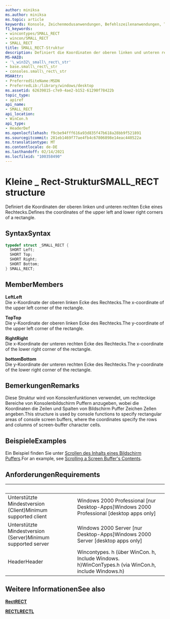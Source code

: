 ```yaml
---
author: miniksa
ms.author: miniksa
ms.topic: article
keywords: Konsole, Zeichenmodusanwendungen, Befehlszeilenanwendungen, Terminalanwendungen, Konsolen-API
f1_keywords:
- wincontypes/SMALL_RECT
- wincon/SMALL_RECT
- SMALL_RECT
title: SMALL_RECT-Struktur
description: Definiert die Koordinaten der oberen linken und unteren rechten Ecke eines Rechtecks.
MS-HAID:
- '\_win32\_small\_rect\_str'
- base.small\_rect\_str
- consoles.small\_rect\_str
MSHAttr:
- PreferredSiteName:MSDN
- PreferredLib:/library/windows/desktop
ms.assetid: 62639815-c7e9-4ae2-b152-61290f78422b
topic_type:
- apiref
api_name:
- SMALL_RECT
api_location:
- WinCon.h
api_type:
- HeaderDef
ms.openlocfilehash: f9cbe94fff616a93d835f47b618a28bb9f521891
ms.sourcegitcommit: 281eb1469f77ae4fb4c67806898e14eac440522a
ms.translationtype: MT
ms.contentlocale: de-DE
ms.lasthandoff: 02/14/2021
ms.locfileid: "100358490"
---
```

# <a name="small_rect-structure"></a><span data-ttu-id="5b3d3-104">Kleine \_ Rect-Struktur</span><span class="sxs-lookup"><span data-stu-id="5b3d3-104">SMALL\_RECT structure</span></span>

<span data-ttu-id="5b3d3-105">Definiert die Koordinaten der oberen linken und unteren rechten Ecke eines Rechtecks.</span><span class="sxs-lookup"><span data-stu-id="5b3d3-105">Defines the coordinates of the upper left and lower right corners of a rectangle.</span></span>

## <a name="syntax"></a><span data-ttu-id="5b3d3-106">Syntax</span><span class="sxs-lookup"><span data-stu-id="5b3d3-106">Syntax</span></span>

```C
typedef struct _SMALL_RECT {
  SHORT Left;
  SHORT Top;
  SHORT Right;
  SHORT Bottom;
} SMALL_RECT;
```

## <a name="members"></a><span data-ttu-id="5b3d3-107">Member</span><span class="sxs-lookup"><span data-stu-id="5b3d3-107">Members</span></span>

<span data-ttu-id="5b3d3-108">**Left**</span><span class="sxs-lookup"><span data-stu-id="5b3d3-108">**Left**</span></span>  
<span data-ttu-id="5b3d3-109">Die x-Koordinate der oberen linken Ecke des Rechtecks.</span><span class="sxs-lookup"><span data-stu-id="5b3d3-109">The x-coordinate of the upper left corner of the rectangle.</span></span>

<span data-ttu-id="5b3d3-110">**Top**</span><span class="sxs-lookup"><span data-stu-id="5b3d3-110">**Top**</span></span>  
<span data-ttu-id="5b3d3-111">Die y-Koordinate der oberen linken Ecke des Rechtecks.</span><span class="sxs-lookup"><span data-stu-id="5b3d3-111">The y-coordinate of the upper left corner of the rectangle.</span></span>

<span data-ttu-id="5b3d3-112">**Right**</span><span class="sxs-lookup"><span data-stu-id="5b3d3-112">**Right**</span></span>  
<span data-ttu-id="5b3d3-113">Die x-Koordinate der unteren rechten Ecke des Rechtecks.</span><span class="sxs-lookup"><span data-stu-id="5b3d3-113">The x-coordinate of the lower right corner of the rectangle.</span></span>

<span data-ttu-id="5b3d3-114">**bottom**</span><span class="sxs-lookup"><span data-stu-id="5b3d3-114">**Bottom**</span></span>  
<span data-ttu-id="5b3d3-115">Die y-Koordinate der unteren rechten Ecke des Rechtecks.</span><span class="sxs-lookup"><span data-stu-id="5b3d3-115">The y-coordinate of the lower right corner of the rectangle.</span></span>

## <a name="remarks"></a><span data-ttu-id="5b3d3-116">Bemerkungen</span><span class="sxs-lookup"><span data-stu-id="5b3d3-116">Remarks</span></span>

<span data-ttu-id="5b3d3-117">Diese Struktur wird von Konsolenfunktionen verwendet, um rechteckige Bereiche von Konsolenbildschirm Puffern anzugeben, wobei die Koordinaten die Zeilen und Spalten von Bildschirm Puffer Zeichen Zellen angeben.</span><span class="sxs-lookup"><span data-stu-id="5b3d3-117">This structure is used by console functions to specify rectangular areas of console screen buffers, where the coordinates specify the rows and columns of screen-buffer character cells.</span></span>

## <a name="examples"></a><span data-ttu-id="5b3d3-118">Beispiele</span><span class="sxs-lookup"><span data-stu-id="5b3d3-118">Examples</span></span>

<span data-ttu-id="5b3d3-119">Ein Beispiel finden Sie unter [Scrollen des Inhalts eines Bildschirm Puffers](scrolling-a-screen-buffer-s-contents.md).</span><span class="sxs-lookup"><span data-stu-id="5b3d3-119">For an example, see [Scrolling a Screen Buffer's Contents](scrolling-a-screen-buffer-s-contents.md).</span></span>

## <a name="requirements"></a><span data-ttu-id="5b3d3-120">Anforderungen</span><span class="sxs-lookup"><span data-stu-id="5b3d3-120">Requirements</span></span>

| &nbsp; | &nbsp; |
|-|-|
| <span data-ttu-id="5b3d3-121">Unterstützte Mindestversion (Client)</span><span class="sxs-lookup"><span data-stu-id="5b3d3-121">Minimum supported client</span></span> | <span data-ttu-id="5b3d3-122">Windows 2000 Professional \[nur Desktop-Apps\]</span><span class="sxs-lookup"><span data-stu-id="5b3d3-122">Windows 2000 Professional \[desktop apps only\]</span></span> |
| <span data-ttu-id="5b3d3-123">Unterstützte Mindestversion (Server)</span><span class="sxs-lookup"><span data-stu-id="5b3d3-123">Minimum supported server</span></span> | <span data-ttu-id="5b3d3-124">Windows 2000 Server \[nur Desktop-Apps\]</span><span class="sxs-lookup"><span data-stu-id="5b3d3-124">Windows 2000 Server \[desktop apps only\]</span></span> |
| <span data-ttu-id="5b3d3-125">Header</span><span class="sxs-lookup"><span data-stu-id="5b3d3-125">Header</span></span> | <span data-ttu-id="5b3d3-126">Wincontypes. h (über WinCon. h, Include Windows. h)</span><span class="sxs-lookup"><span data-stu-id="5b3d3-126">WinConTypes.h (via WinCon.h, include Windows.h)</span></span> |

## <a name="see-also"></a><span data-ttu-id="5b3d3-127">Weitere Informationen</span><span class="sxs-lookup"><span data-stu-id="5b3d3-127">See also</span></span>

<span data-ttu-id="5b3d3-128">[**Rect**](/previous-versions//dd162897(v=vs.85))</span><span class="sxs-lookup"><span data-stu-id="5b3d3-128">[**RECT**](/previous-versions//dd162897(v=vs.85))</span></span>

<span data-ttu-id="5b3d3-129">[**RECTL**](/previous-versions//dd162907(v=vs.85))</span><span class="sxs-lookup"><span data-stu-id="5b3d3-129">[**RECTL**](/previous-versions//dd162907(v=vs.85))</span></span>